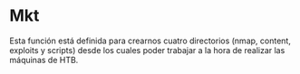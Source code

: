# Mkt
Esta función está definida para crearnos cuatro directorios (nmap, content, exploits y scripts) desde los cuales poder trabajar a la hora de realizar las máquinas de HTB.
